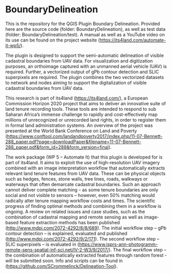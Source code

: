 # BoundaryDelineation
This is the repository for the QGIS Plugin Boundary Delineation. Provided here are the source code (folder: BoundaryDelineation), as well as test data (folder:  BoundaryDelineation/test). A manual as well as a YouTube video on its use can be found on the project website (https://its4land.com/automate-it-wp5/).

The plugin is designed to support the semi-automatic delineation of visible cadastral boundaries from UAV data. For visualization and digitization purposes, an orthoimage captured with an unmanned aerial vehicle (UAV) is required. Further, a vectorized output of gPb contour detection and SLIC superpixels are required. The plugin combines the two vectorized datasets to network and nodes aiming to support the digitalization of visible cadastral boundaries from UAV data.

This research is part of its4land (https://its4land.com/), a European Commission Horizon 2020 project that aims to deliver an innovative suite of land tenure recording tools. These tools are intended to respond to sub Saharan Africa’s immense challenge to rapidly and cost-effectively map millions of unrecognized or unrecorded land rights, in order to register them in formal land administration systems. An overview of the project was presented at the World Bank Conference on Land and Poverty (https://www.conftool.com/landandpoverty2017/index.php/11-07-Bennett-288_paper.pdf?page=downloadPaper&filename=11-07-Bennett-288_paper.pdf&form_id=288&form_version=final).

The work package (WP 5 – Automate It) that this plugin is developed for is part of its4land. It aims to exploit the use of high-resolution UAV imagery combined with an image interpretation workflow that automatically extracts relevant land tenure features from UAV data. These can be physical objects such as hedges, fences, stone walls, tree lines, roads, walkways or waterways that often demarcate cadastral boundaries. Such an approach cannot deliver complete matching – as some tenure boundaries are only social and not visible to sensors – however, even 50% matching would radically alter tenure mapping workflow costs and times. The scientific progress of finding optimal methods and combining them in a workflow is ongoing. A review on related issues and case studies, such as the combination of cadastral mapping and remote sensing as well as image-based feature extraction methods has been published (http://www.mdpi.com/2072-4292/8/8/689). The initial workflow step – gPb contour detection – is explained, evaluated and published (http://www.mdpi.com/2072-4292/9/2/171). The second workflow step – SLIC superpixels – is evaluated in (https://www.isprs-ann-photogramm-remote-sens-spatial-inf-sci.net/IV-2-W3/9/2017/). The final workflow step – the combination of automatically extracted features through random forest - will be submitted soon. Info and scripts can be found in (https://github.com/SCrommelinck/Delineation-Tool).


